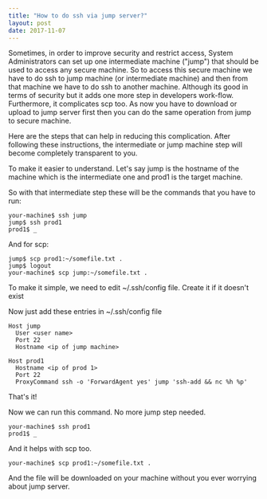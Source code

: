 ```yaml
---
title: "How to do ssh via jump server?"
layout: post
date: 2017-11-07
---
```


Sometimes, in order to improve security and restrict access, System Administrators can set up one intermediate machine ("jump") that should be used to access any secure machine. So to access this secure machine we have to do ssh to jump machine (or intermediate machine) and then from that machine we have to do ssh to another machine. Although its good in terms of security but it adds one more step in developers work-flow. Furthermore, it complicates scp too. As now you have to download or upload to jump server first then you can do the same operation from jump to secure machine.



Here are the steps that can help in reducing this complication. After following these instructions, the intermediate or jump machine step will become completely transparent to you.

To make it easier to understand. Let's say jump is the hostname of the machine which is the intermediate one and prod1 is the target machine.

So with that intermediate step these will be the commands that you have to run:

```shell
your-machine$ ssh jump
jump$ ssh prod1
prod1$ _
```

And for scp:

```shell
jump$ scp prod1:~/somefile.txt .
jump$ logout
your-machine$ scp jump:~/somefile.txt .
```

To make it simple, we need to edit ~/.ssh/config file. Create it if it doesn't exist

Now just add these entries in ~/.ssh/config file

```shell
Host jump
  User <user name>
  Port 22
  Hostname <ip of jump machine>

Host prod1
  Hostname <ip of prod 1>
  Port 22
  ProxyCommand ssh -o 'ForwardAgent yes' jump 'ssh-add && nc %h %p'

```

That's it!

Now we can run this command. No more jump step needed.

```shell
your-machine$ ssh prod1
prod1$ _
```

And it helps with scp too.

```shell
your-machine$ scp prod1:~/somefile.txt .
```

And the file will be downloaded on your machine without you ever worrying about jump server.



